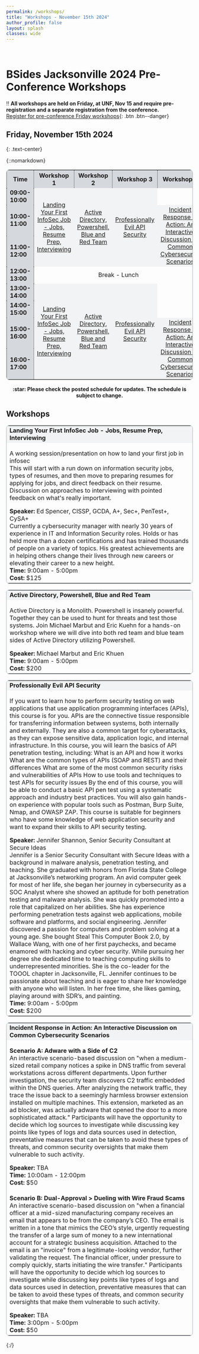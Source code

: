 ```yaml
---
permalink: /workshops/
title: "Workshops - November 15th 2024"
author_profile: false
layout: splash
classes: wide
---
```


&nbsp;<br>

# BSides Jacksonville 2024 Pre-Conference Workshops

:bangbang: **All workshops are held on Friday, at UNF, Nov 15 and require pre-registration and a separate registration from the conference.**<br>
[Register for pre-conference Friday workshops](https://www.eventbrite.com/e/bsides-jax-workshops-2024-tickets-1026240361547){: .btn .btn--danger}
<!--//lewta/
:bangbang: All Workshops are at The University of North Florida, University Center, located at: [12000 Alumni Drive, Jacksonville, FL 32224](https://www.unf.edu/universitycenter/directions.html)<br>
:star: The schedule is also available via [HackerTracker](https://hackertracker.app/) on your mobile device.
//-->

## Friday, November 15th 2024
{: .text-center}

{::nomarkdown}
<table style="border-style:solid; border-color:#ABB2B9; border-width:thin; border-radius: 8px;">
    <tr>
        <th style='background-color:#D5D8DC; text-align:center; vertical-align:middle border-right-style:dotted; border-left-style:dotted; border-width:thin;'>Time</th>
        <th style='background-color:#D5D8DC; text-align:center; vertical-align:middle; border-right-style:dotted; border-left-style:dotted; border-width:thin;'>Workshop 1</th>
        <th style='background-color:#D5D8DC; text-align:center; vertical-align:middle'>Workshop 2</th>
        <th style='background-color:#D5D8DC; text-align:center; vertical-align:middle; border-right-style:dotted; border-left-style:dotted; border-width:thin;'>Workshop 3</th>
        <th style='background-color:#D5D8DC; text-align:center; vertical-align:middle'>Workshop 4</th>
    </tr>
    <tr>
        <td style='background-color:#D5D8DC; font-weight:700; border-right-style:dotted; border-left-style:dotted; border-width:thin;'>09:00-10:00</td>
        <td rowspan="3" style='background-color:#F2F3F4; text-align:center; vertical-align:middle'><a href="#W1">Landing Your First InfoSec Job - Jobs, Resume Prep, Interviewing</a></td>
        <td rowspan="3" style='background-color:#F2F3F4; text-align:center; vertical-align:middle'><a href="#W2">Active Directory, Powershell, Blue and Red Team</a></td>
        <td rowspan="3" style='background-color:#F2F3F4; text-align:center; vertical-align:middle'><a href="#W3">Professionally Evil API Security</a></td>
        <td style='text-align:center; vertical-align:middle'>&nbsp;</td>
    </tr>
    <tr>
        <td style='background-color:#D5D8DC; font-weight:700; border-right-style:dotted; border-left-style:dotted; border-width:thin;'>10:00-11:00</td>
        <td rowspan="2" style='background-color:#F2F3F4; text-align:center; vertical-align:middle'><a href="#W4a">Incident Response in Action: An Interactive Discussion on Common Cybersecurity Scenarios</a></td>
    </tr>
    <tr>
        <td style='background-color:#D5D8DC; font-weight:700; border-right-style:dotted; border-left-style:dotted; border-width:thin;'>11:00-12:00</td>
    </tr>
    <tr>
        <td style='background-color:#D5D8DC; font-weight:700; border-right-style:dotted; border-left-style:dotted; border-width:thin;'>12:00-13:00</td>
        <td colspan="4" style='text-align:center; vertical-align:middle'>Break - Lunch</td>
    </tr>
    <tr>
        <td style='background-color:#D5D8DC; font-weight:700; border-right-style:dotted; border-left-style:dotted; border-width:thin;'>13:00-14:00</td>
        <td rowspan="4" style='background-color:#F2F3F4; text-align:center; vertical-align:middle'><a href="#W1">Landing Your First InfoSec Job - Jobs, Resume Prep, Interviewing</a></td>
        <td rowspan="4" style='background-color:#F2F3F4; text-align:center; vertical-align:middle'><a href="#W2">Active Directory, Powershell, Blue and Red Team</a></td>
        <td rowspan="4" style='background-color:#F2F3F4; text-align:center; vertical-align:middle'><a href="#W3">Professionally Evil API Security</a></td>
        <td style='text-align:center; vertical-align:middle'>&nbsp;</td>
    </tr>
    <tr>
        <td style='background-color:#D5D8DC; font-weight:700; border-right-style:dotted; border-left-style:dotted; border-width:thin;'>14:00-15:00</td>
        <td style='text-align:center; vertical-align:middle'>&nbsp;</td>
    </tr>
    <tr>
        <td style='background-color:#D5D8DC; font-weight:700; border-right-style:dotted; border-left-style:dotted; border-width:thin;'>15:00-16:00</td>
        <td rowspan="2" style='background-color:#F2F3F4; text-align:center; vertical-align:middle'><a href="#W4b">Incident Response in Action: An Interactive Discussion on Common Cybersecurity Scenarios</a></td>
    </tr>
    <tr>
        <td style='background-color:#D5D8DC; font-weight:700; border-right-style:dotted; border-left-style:dotted; border-width:thin;'>16:00-17:00</td>
    </tr>
    </table>
    <div style='text-align:center; font-weight:700;'>:star: Please check the posted schedule for updates. The schedule is subject to change.</div>
    <h2>Workshops</h2>
    <table style="border-style:solid; border-color:#ABB2B9; border-width:thin; border-radius: 8px;">
        <tr>
            <td style='background-color:#F2F3F4; font-weight:700;' id='W1'>Landing Your First InfoSec Job - Jobs, Resume Prep, Interviewing</td>
        </tr>
        <tr>
            <td>
                <p>
                    A working session/presentation on how to land your first job in infosec<br>
                    This will start with a run down on information security jobs, types of resumes, and then move to preparing resumes for applying for jobs, and direct feedback on their resume. Discussion on approaches to interviewing with pointed feedback on what's really important.<br>
                </p>
                <b>Speaker:</b> Ed Spencer, CISSP, GCDA, A+, Sec+, PenTest+, CySA+<br>
                Currently a cybersecurity manager with nearly 30 years of experience in IT and Information Security roles. Holds or has held more than a dozen certifications and has trained thousands of people on a variety of topics. His greatest achievements are in helping others change their lives through new careers or elevating their career to a new height.<br>
                <b>Time:</b> 9:00am - 5:00pm<br>
                <b>Cost:</b> $125
            </td>
        </tr>
    </table>
    <table style="border-style:solid; border-color:#ABB2B9; border-width:thin; border-radius: 8px;">
        <tr>
            <td style='background-color:#F2F3F4; font-weight:700;' id='W2'>Active Directory, Powershell, Blue and Red Team</td>
        </tr>
        <tr>
            <td>
                <p>
                    Active Directory is a Monolith. Powershell is insanely powerful. Together they can be used to hunt for threats and test those systems. Join Michael Marbut and Eric Kuehn for a hands-on workshop where we will dive into both red team and blue team sides of Active Directory utilizing Powershell.<br>
                </p>
                <b>Speaker:</b> Michael Marbut and Eric Khuen<br>
                <b>Time:</b> 9:00am - 5:00pm<br>
                <b>Cost:</b> $200
            </td>
        </tr>
    </table>
    <table style="border-style:solid; border-color:#ABB2B9; border-width:thin; border-radius: 8px;">
        <tr>
            <td style='background-color:#F2F3F4; font-weight:700;' id='W3'>Professionally Evil API Security</td>
        </tr>
        <tr>
            <td>
                <p>
                    If you want to learn how to perform security testing on web applications that use application programming interfaces (APIs), this course is for you. APIs are the connective tissue responsible for transferring information between systems, both internally and externally. They are also a common target for cyberattacks, as they can expose sensitive data, application logic, and internal infrastructure. In this course, you will learn the basics of API penetration testing, including: What is an API and how it works What are the common types of APIs (SOAP and REST) and their differences What are some of the most common security risks and vulnerabilities of APIs How to use tools and techniques to test APIs for security issues By the end of this course, you will be able to conduct a basic API pen test using a systematic approach and industry best practices. You will also gain hands-on experience with popular tools such as Postman, Burp Suite, Nmap, and OWASP ZAP. This course is suitable for beginners who have some knowledge of web application security and want to expand their skills to API security testing.<br>
                </p>
                <b>Speaker:</b> Jennifer Shannon, Senior Security Consultant at Secure Ideas<br>
                Jennifer is a Senior Security Consultant with Secure Ideas with a background in malware analysis, penetration testing, and teaching. She graduated with honors from Florida State College at Jacksonville’s networking program. An avid computer geek for most of her life, she began her journey in cybersecurity as a SOC Analyst where she showed an aptitude for both penetration testing and malware analysis. She was quickly promoted into a role that capitalized on her abilities. She has experience performing penetration tests against web applications, mobile software and platforms, and social engineering. Jennifer discovered a passion for computers and problem solving at a young age. She bought Steal This Computer Book 2.0, by Wallace Wang, with one of her first paychecks, and became enamored with hacking and cyber security. While pursuing her degree she dedicated time to teaching computing skills to underrepresented minorities. She is the co-leader for the TOOOL chapter in Jacksonville, FL. Jennifer continues to be passionate about teaching and is eager to share her knowledge with anyone who will listen. In her free time, she likes gaming, playing around with SDR’s, and painting.<br>
                <b>Time:</b> 9:00am - 5:00pm<br>
                <b>Cost:</b> $200
            </td>
        </tr>
    </table>
    <table style="border-style:solid; border-color:#ABB2B9; border-width:thin; border-radius: 8px;">
        <tr>
            <td style='background-color:#F2F3F4; font-weight:700;' id='W4'>Incident Response in Action: An Interactive Discussion on Common Cybersecurity Scenarios</td>
        </tr>
        <tr>
            <td id="W4a">
                <p>
                    <b>Scenario A: Adware with a Side of C2</b> <br>
                    An interactive scenario-based discussion on "when a medium-sized retail company notices a spike in DNS traffic from several workstations across different departments. Upon further investigation, the security team discovers C2 traffic embedded within the DNS queries. After analyzing the network traffic, they trace the issue back to a seemingly harmless browser extension installed on multiple machines. This extension, marketed as an ad blocker, was actually adware that opened the door to a more sophisticated attack." Participants will have the opportunity to decide which log sources to investigate while discussing key points like types of logs and data sources used in detection, preventative measures that can be taken to avoid these types of threats, and common security oversights that make them vulnerable to such activity.<br>
                </p>
                <b>Speaker:</b> TBA<br>
                <b>Time:</b> 10:00am - 12:00pm<br>
                <b>Cost:</b> $50
            </td>
        </tr>
        <tr>
            <td id="W4b">
                <p>
                    <b>Scenario B: Dual-Approval > Dueling with Wire Fraud Scams</b><br>
                    An interactive scenario-based discussion on "when a financial officer at a mid-sized manufacturing company receives an email that appears to be from the company’s CEO. The email is written in a tone that mimics the CEO’s style, urgently requesting the transfer of a large sum of money to a new international account for a strategic business acquisition. Attached to the email is an "invoice" from a legitimate-looking vendor, further validating the request. The financial officer, under pressure to comply quickly, starts initiating the wire transfer." Participants will have the opportunity to decide which log sources to investigate while discussing key points like types of logs and data sources used in detection, preventative measures that can be taken to avoid these types of threats, and common security oversights that make them vulnerable to such activity.<br>
                </p>
                <b>Speaker:</b> TBA<br>
                <b>Time:</b> 3:00pm - 5:00pm<br>
                <b>Cost:</b> $50
            </td>
        </tr>
    </table>


{:/}
